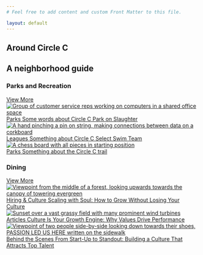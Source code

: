 ```yaml
---
# Feel free to add content and custom Front Matter to this file.

layout: default
---
```


## Around Circle C

<div class="wa-stack wa-gap-2xl wa-align-items-center">
  <h2 class="wa-heading-xl">A neighborhood guide</h2>
  <div>
    <div class="wa-split">
      <h3 class="wa-heading-xl">Parks and Recreation</h3>
      <a class="wa-cluster wa-gap-2xs" href="#"><span>View More</span> <wa-icon name="arrow-right"></wa-icon></a>
    </div>
    <wa-divider></wa-divider>
    <div class="wa-grid">
      <a href="#">
        <wa-card with-image style="height: 100%">
          <img
            slot="media"
            src="https://images.unsplash.com/photo-1560264357-8d9202250f21?q=80&w=3000&auto=format&fit=crop&ixlib=rb-4.1.0&ixid=M3wxMjA3fDB8MHxwaG90by1wYWdlfHx8fGVufDB8fHx8fA%3D%3D"
            alt="Group of customer service reps working on computers in a shared office space"
          />
          <div class="wa-stack wa-gap-xs">
            <span class="wa-caption-m">Parks</span>
            <span class="wa-heading-l">Some words about Circle C Park on Slaughter</span>
          </div>
        </wa-card>
      </a>
      <a href="#">
        <wa-card with-image style="height: 100%">
          <img
            slot="media"
            src="https://images.unsplash.com/photo-1531403009284-440f080d1e12?q=80&w=5070&auto=format&fit=crop&ixlib=rb-4.1.0&ixid=M3wxMjA3fDB8MHxwaG90by1wYWdlfHx8fGVufDB8fHx8fA%3D%3D"
            alt="A hand pinching a pin on string, making connections between data on a corkboard"
          />
          <div class="wa-stack wa-gap-xs">
            <span class="wa-caption-m">Leagues</span>
            <span class="wa-heading-l">Something about Circle C Select Swim Team</span>
          </div>
        </wa-card>
      </a>
      <a href="#">
        <wa-card with-image style="height: 100%">
          <img
            slot="media"
            src="https://images.unsplash.com/photo-1561323587-7464f7689886?q=80&w=5070&auto=format&fit=crop&ixlib=rb-4.1.0&ixid=M3wxMjA3fDB8MHxwaG90by1wYWdlfHx8fGVufDB8fHx8fA%3D%3D"
            alt="A chess board with all pieces in starting position"
          />
          <div class="wa-stack wa-gap-xs">
            <span class="wa-caption-m">Parks</span>
            <span class="wa-heading-l">Something about the Circle C trail</span>
          </div>
        </wa-card>
      </a>
    </div>
  </div>
  <div>
    <div class="wa-split">
      <h3 class="wa-heading-xl">Dining</h3>
      <a class="wa-cluster wa-gap-2xs" href="#"><span>View More</span> <wa-icon name="arrow-right"></wa-icon></a>
    </div>
    <wa-divider></wa-divider>
    <div class="wa-grid">
      <a href="#">
        <wa-card with-image style="height: 100%">
          <img
            slot="media"
            src="https://images.unsplash.com/photo-1493599124325-e628361046af?q=80&w=4470&auto=format&fit=crop&ixlib=rb-4.1.0&ixid=M3wxMjA3fDB8MHxwaG90by1wYWdlfHx8fGVufDB8fHx8fA%3D%3D"
            alt="Viewpoint from the middle of a forest, looking upwards towards the canopy of towering evergreen"
          />
          <div class="wa-stack wa-gap-xs">
            <span class="wa-caption-m">Hiring & Culture</span>
            <span class="wa-heading-l">Scaling with Soul: How to Grow Without Losing Your Culture</span>
          </div>
        </wa-card>
      </a>
      <a href="#">
        <wa-card with-image style="height: 100%">
          <img
            slot="media"
            src="https://images.unsplash.com/photo-1466629437334-b4f6603563c5?q=80&w=4478&auto=format&fit=crop&ixlib=rb-4.1.0&ixid=M3wxMjA3fDB8MHxwaG90by1wYWdlfHx8fGVufDB8fHx8fA%3D%3D"
            alt="Sunset over a vast grassy field with many prominent wind turbines"
          />
          <div class="wa-stack wa-gap-xs">
            <span class="wa-caption-m">Articles</span>
            <span class="wa-heading-l">Culture Is Your Growth Engine: Why Values Drive Performance</span>
          </div>
        </wa-card>
      </a>
      <a href="#">
        <wa-card with-image style="height: 100%">
          <img
            slot="media"
            src="https://images.unsplash.com/photo-1455849318743-b2233052fcff?q=80&w=4469&auto=format&fit=crop&ixlib=rb-4.1.0&ixid=M3wxMjA3fDB8MHxwaG90by1wYWdlfHx8fGVufDB8fHx8fA%3D%3D"
            alt="Viewpoint of two people side-by-side looking down towards their shoes, PASSION LED US HERE written on the sidewalk"
          />
          <div class="wa-stack wa-gap-xs">
            <span class="wa-caption-m">Behind the Scenes</span>
            <span class="wa-heading-l">From Start-Up to Standout: Building a Culture That Attracts Top Talent</span>
          </div>
        </wa-card>
      </a>
    </div>
  </div>
</div>

